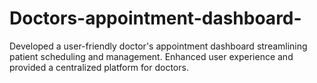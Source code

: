 # Doctors-appointment-dashboard-
Developed a user-friendly doctor's appointment dashboard streamlining patient scheduling and management. Enhanced user experience and provided a centralized platform for doctors.
